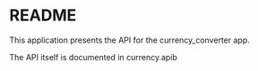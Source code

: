 # README

This application presents the API for the currency_converter app.

The API itself is documented in currency.apib
